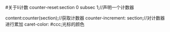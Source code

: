 #关于li计数
counter-reset:section 0 subsec 1;//声明一个计数器

content:counter(section);//获取计数器
counter-increment: section;//对计数器进行累加
caret-color: #ccc;光标的颜色